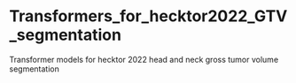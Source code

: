 # Transformers_for_hecktor2022_GTV_segmentation
Transformer models for hecktor 2022 head and neck gross tumor volume segmentation
